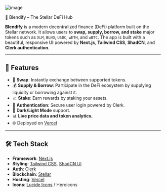 ![image](https://github.com/user-attachments/assets/b8951e61-788f-443d-b7b0-1a83392a16da)

🌌 Blendify – The Stellar DeFi Hub

**Blendify** is a modern decentralized finance (DeFi) platform built on the Stellar network. It allows users to **swap, supply, borrow, and stake** major tokens such as `XLM`, `BLND`, `USDC`, `wETH`, and `wBTC`. The app is built with a beautiful, responsive UI powered by **Next.js**, **Tailwind CSS**, **ShadCN**, and **Clerk authentication**.

---

## 🚀 Features

- 🔄 **Swap**: Instantly exchange between supported tokens.
- 💰 **Supply & Borrow**: Participate in the DeFi ecosystem by supplying liquidity or borrowing against it.
- 📈 **Stake**: Earn rewards by staking your assets.
- 🔐 **Authentication**: Secure user login powered by Clerk.
- 🌙 **Dark/Light Mode** support.
- 📊 **Live price data and token analytics.**
- 🌐 Deployed on [Vercel](https://vercel.com)

---

## 🛠 Tech Stack

- **Framework**: [Next.js](https://nextjs.org/)
- **Styling**: [Tailwind CSS](https://tailwindcss.com/), [ShadCN UI](https://ui.shadcn.com/)
- **Auth**: [Clerk](https://clerk.dev/)
- **Blockchain**: [Stellar](https://www.stellar.org/)
- **Hosting**: [Vercel](https://vercel.com)
- **Icons**: [Lucide Icons](https://lucide.dev/) / Heroicons
